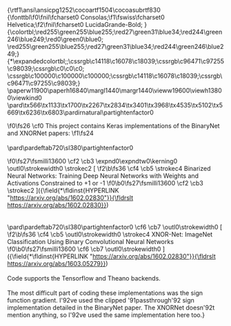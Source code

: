 {\rtf1\ansi\ansicpg1252\cocoartf1504\cocoasubrtf830
{\fonttbl\f0\fnil\fcharset0 Consolas;\f1\fswiss\fcharset0 Helvetica;\f2\fnil\fcharset0 LucidaGrande-Bold;
}
{\colortbl;\red255\green255\blue255;\red27\green31\blue34;\red244\green246\blue249;\red0\green0\blue0;
\red255\green255\blue255;\red27\green31\blue34;\red244\green246\blue249;}
{\*\expandedcolortbl;;\cssrgb\c14118\c16078\c18039;\cssrgb\c96471\c97255\c98039;\cssrgb\c0\c0\c0;
\cssrgb\c100000\c100000\c100000;\cssrgb\c14118\c16078\c18039;\cssrgb\c96471\c97255\c98039;}
\paperw11900\paperh16840\margl1440\margr1440\vieww19600\viewh13800\viewkind0
\pard\tx566\tx1133\tx1700\tx2267\tx2834\tx3401\tx3968\tx4535\tx5102\tx5669\tx6236\tx6803\pardirnatural\partightenfactor0

\f0\fs26 \cf0 This project contains Keras implementations of the BinaryNet and XNORNet papers:
\f1\fs24 \
\
\pard\pardeftab720\sl380\partightenfactor0

\f0\fs27\fsmilli13600 \cf2 \cb3 \expnd0\expndtw0\kerning0
\outl0\strokewidth0 \strokec2 [
\f2\b\fs36 \cf4 \cb5 \strokec4 Binarized Neural Networks: Training Deep Neural Networks with Weights and Activations Constrained to +1 or -1
\f0\b0\fs27\fsmilli13600 \cf2 \cb3 \strokec2 ]({\field{\*\fldinst{HYPERLINK "https://arxiv.org/abs/1602.02830"}}{\fldrslt https://arxiv.org/abs/1602.02830}})\
\
\
\pard\pardeftab720\sl380\partightenfactor0
\cf6 \cb7 \outl0\strokewidth0 [
\f2\b\fs36 \cf4 \cb5 \outl0\strokewidth0 \strokec4 XNOR-Net: ImageNet Classification Using Binary Convolutional Neural Networks
\f0\b0\fs27\fsmilli13600 \cf6 \cb7 \outl0\strokewidth0 ]({\field{\*\fldinst{HYPERLINK "https://arxiv.org/abs/1602.02830"}}{\fldrslt https://arxiv.org/abs/1603.05279}})\
\
Code supports the Tensorflow and Theano backends.\
\
The most difficult part of coding these implementations was the sign function gradient.  I\'92ve used the clipped \'91passthrough\'92 sign implementation detailed in the BinaryNet paper.  The XNORNet doesn\'92t mention anything, so I\'92ve used the same implementation here too.}